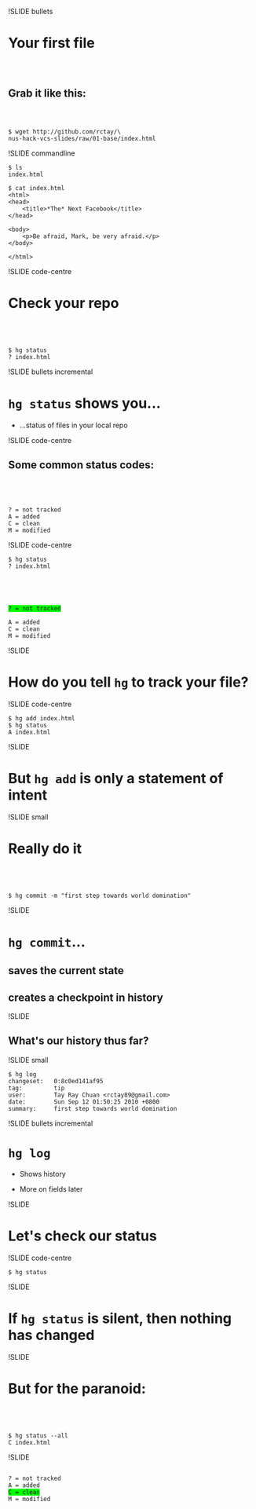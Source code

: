 !SLIDE bullets

# Your first file

### <br />

## Grab it like this:

### <br />

	$ wget http://github.com/rctay/\
	nus-hack-vcs-slides/raw/01-base/index.html

!SLIDE commandline

	$ ls
	index.html

	$ cat index.html
	<html>
	<head>
		<title>*The* Next Facebook</title>
	</head>

	<body>
		<p>Be afraid, Mark, be very afraid.</p>
	</body>

	</html>

!SLIDE code-centre

# Check your repo

## <br />

	$ hg status
	? index.html

!SLIDE bullets incremental

# `hg status` shows you...
- ...status of files in your local repo

!SLIDE code-centre

## Some common status codes:

## <br />

	? = not tracked
	A = added
	C = clean
	M = modified

!SLIDE code-centre

	$ hg status
	? index.html

## <br />

<pre><code><span style="background-color: lime">? = not tracked</span></code></pre>
	A = added
	C = clean
	M = modified

!SLIDE

# How do you tell `hg` to track your file?

!SLIDE code-centre

	$ hg add index.html
	$ hg status
	A index.html

!SLIDE

# But `hg add` is only a statement of intent

!SLIDE small

# Really do it

## <br />

	$ hg commit -m "first step towards world domination"

!SLIDE

# `hg commit`...

## saves the current state

## creates a checkpoint in history

!SLIDE

## What's our history thus far?

!SLIDE small

	$ hg log
	changeset:   0:8c0ed141af95
	tag:         tip
	user:        Tay Ray Chuan <rctay89@gmail.com>
	date:        Sun Sep 12 01:50:25 2010 +0800
	summary:     first step towards world domination

!SLIDE bullets incremental

# `hg log`

* Shows history

* More on fields later

!SLIDE

# Let's check our status

!SLIDE code-centre

	$ hg status

!SLIDE

# If `hg status` is silent, then nothing has changed

!SLIDE

# But for the paranoid:

## <br />

	$ hg status --all
	C index.html

!SLIDE

<pre><code>
? = not tracked
A = added
<span style="background-color: lime">C = clean</span>
M = modified
</code></pre>
